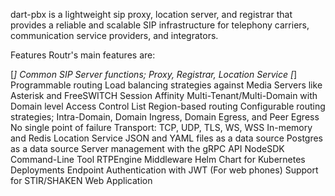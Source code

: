 dart-pbx is a lightweight sip proxy, location server, and registrar that provides a reliable and scalable SIP infrastructure for telephony carriers, communication service providers, and integrators.

Features
Routr's main features are:

[*] Common SIP Server functions; Proxy, Registrar, Location Service
[*] Programmable routing
Load balancing strategies against Media Servers like Asterisk and FreeSWITCH
Session Affinity
Multi-Tenant/Multi-Domain with Domain level Access Control List
Region-based routing
Configurable routing strategies; Intra-Domain, Domain Ingress, Domain Egress, and Peer Egress
No single point of failure
Transport: TCP, UDP, TLS, WS, WSS
In-memory and Redis Location Service
JSON and YAML files as a data source
Postgres as a data source
Server management with the gRPC API
NodeSDK
Command-Line Tool
RTPEngine Middleware
Helm Chart for Kubernetes Deployments
Endpoint Authentication with JWT (For web phones)
Support for STIR/SHAKEN
Web Application
